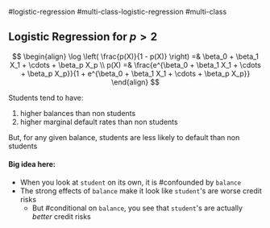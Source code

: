 #logistic-regression #multi-class-logistic-regression #multi-class 
## Logistic Regression for $p > 2$

$$
\begin{align}
\log \left(  \frac{p(X)}{1 - p(X)} \right) =& \beta_0 + \beta_1 X_1 + \cdots + \beta_p X_p \\
p(X) =& \frac{e^{\beta_0 + \beta_1 X_1 + \cdots + \beta_p X_p}}{1 + e^{\beta_0 + \beta_1 X_1 + \cdots + \beta_p X_p}}
\end{align}
$$

Students tend to have:

1. higher balances than non students
2. higher marginal default rates than non students

But, for any given balance, students are less likely to default than non students

#### Big idea here:

- When you look at `student` on its own, it is #confounded by `balance`
- The strong effects of `balance` make it look like `student`'s are worse credit risks
  - But #conditional on `balance`, you see that `student`'s are actually _better_ credit risks